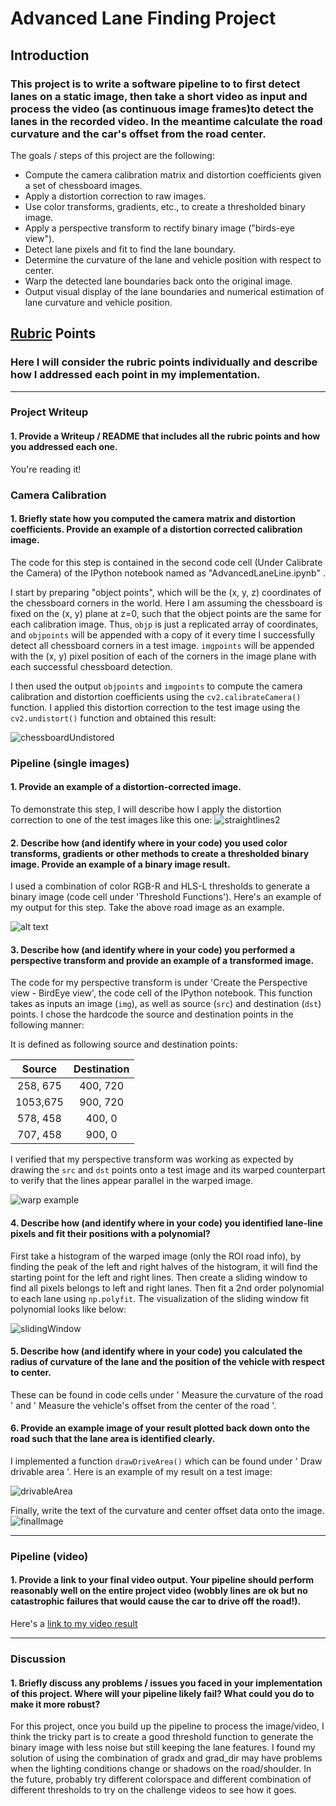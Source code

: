 # **Advanced Lane Finding Project**

## Introduction

### This project is to write a software pipeline to to first detect lanes on a static image, then take a short video as input and process the video (as continuous image frames)to detect the lanes in the recorded video. In the meantime calculate the road curvature and the car's offset from the road center.

The goals / steps of this project are the following:

* Compute the camera calibration matrix and distortion coefficients given a set of chessboard images.
* Apply a distortion correction to raw images.
* Use color transforms, gradients, etc., to create a thresholded binary image.
* Apply a perspective transform to rectify binary image ("birds-eye view").
* Detect lane pixels and fit to find the lane boundary.
* Determine the curvature of the lane and vehicle position with respect to center.
* Warp the detected lane boundaries back onto the original image.
* Output visual display of the lane boundaries and numerical estimation of lane curvature and vehicle position.

[//]: # (Image References)

[image1]: ./writeup_images/chessboardUndistored.png "Undistorted"
[image2]: ./writeup_images/straightlines2.jpg "original image"
[image3]: ./writeup_images/binary.png "Binary Example"
[image4]: ./writeup_images/birdView.png "Warp Example"
[image5]: ./writeup_images/slidingWindow.png "Fit Visual"
[image6]: ./writeup_images/output.png "Output"
[image7]: ./writeup_images/finalImage.png "finalImage"
[video1]: ./project_video_output.mp4 "Video"

## [Rubric](https://review.udacity.com/#!/rubrics/571/view) Points

### Here I will consider the rubric points individually and describe how I addressed each point in my implementation.  

---

### Project Writeup

#### 1. Provide a Writeup / README that includes all the rubric points and how you addressed each one.  

You're reading it!

### Camera Calibration

#### 1. Briefly state how you computed the camera matrix and distortion coefficients. Provide an example of a distortion corrected calibration image.

The code for this step is contained in the second code cell (Under Calibrate the Camera) of the IPython notebook named as "AdvancedLaneLine.ipynb" .  

I start by preparing "object points", which will be the (x, y, z) coordinates of the chessboard corners in the world. Here I am assuming the chessboard is fixed on the (x, y) plane at z=0, such that the object points are the same for each calibration image.  Thus, `objp` is just a replicated array of coordinates, and `objpoints` will be appended with a copy of it every time I successfully detect all chessboard corners in a test image.  `imgpoints` will be appended with the (x, y) pixel position of each of the corners in the image plane with each successful chessboard detection.  

I then used the output `objpoints` and `imgpoints` to compute the camera calibration and distortion coefficients using the `cv2.calibrateCamera()` function.  I applied this distortion correction to the test image using the `cv2.undistort()` function and obtained this result:

![chessboardUndistored][image1]

### Pipeline (single images)

#### 1. Provide an example of a distortion-corrected image.

To demonstrate this step, I will describe how I apply the distortion correction to one of the test images like this one:
![straightlines2][image2]

#### 2. Describe how (and identify where in your code) you used color transforms, gradients or other methods to create a thresholded binary image.  Provide an example of a binary image result.

I used a combination of color RGB-R and HLS-L thresholds to generate a binary image (code cell under 'Threshold Functions').  Here's an example of my output for this step.  Take the above road image as an example.

![alt text][image3]

#### 3. Describe how (and identify where in your code) you performed a perspective transform and provide an example of a transformed image.

The code for my perspective transform is under 'Create the Perspective view - BirdEye view', the code cell of the IPython notebook.  This function takes as inputs an image (`img`), as well as source (`src`) and destination (`dst`) points.  I chose the hardcode the source and destination points in the following manner:

It is defined as following source and destination points:

| Source        | Destination   |
|:-------------:|:-------------:|
| 258, 675      | 400, 720        |
| 1053,675      | 900, 720      |
| 578, 458     | 400, 0     |
| 707, 458      | 900, 0        |

I verified that my perspective transform was working as expected by drawing the `src` and `dst` points onto a test image and its warped counterpart to verify that the lines appear parallel in the warped image.

![warp example][image4]

#### 4. Describe how (and identify where in your code) you identified lane-line pixels and fit their positions with a polynomial?

First take a histogram of the warped image (only the ROI road info), by finding the peak of the left and right halves of the histogram, it will find the starting point for the left and right lines. Then create a sliding window to find all pixels belongs to left and right lanes. Then fit a 2nd order polynomial to each lane using `np.polyfit`. The visualization of the sliding window fit polynomial looks like below:

![slidingWindow][image5]

#### 5. Describe how (and identify where in your code) you calculated the radius of curvature of the lane and the position of the vehicle with respect to center.

These can be found in code cells under ' Measure the curvature of the road ' and ' Measure the vehicle's offset from the center of the road '.

#### 6. Provide an example image of your result plotted back down onto the road such that the lane area is identified clearly.

I implemented a function `drawDriveArea()` which can be found under ' Draw drivable area '.  Here is an example of my result on a test image:

![drivableArea][image6]

Finally, write the text of the curvature and center offset data onto the image.
![finalImage][image7]

---

### Pipeline (video)

#### 1. Provide a link to your final video output.  Your pipeline should perform reasonably well on the entire project video (wobbly lines are ok but no catastrophic failures that would cause the car to drive off the road!).

Here's a [link to my video result](./project_video_output.mp4)

---

### Discussion

#### 1. Briefly discuss any problems / issues you faced in your implementation of this project.  Where will your pipeline likely fail?  What could you do to make it more robust?

For this project, once you build up the pipeline to process the image/video, I think the tricky part is to create a good threshold function to generate the binary image with less noise but still keeping the lane features. I found my solution of using the combination of gradx and grad_dir may have problems when the lighting conditions change or shadows on the road/shoulder. In the future, probably try different colorspace and different combination of different thresholds to try on the challenge videos to see how it goes.
